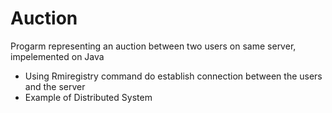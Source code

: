# Auction
Progarm representing an auction between two users on same server, impelemented on Java
- Using Rmiregistry command do establish connection between the users and the server
- Example of Distributed System
